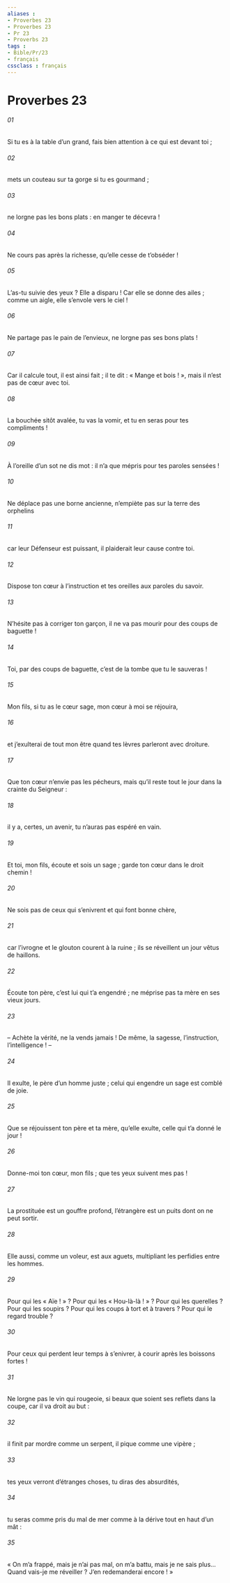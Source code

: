 ```yaml
---
aliases : 
- Proverbes 23
- Proverbes 23
- Pr 23
- Proverbs 23
tags : 
- Bible/Pr/23
- français
cssclass : français
---
```


# Proverbes 23

###### 01
Si tu es à la table d’un grand,
fais bien attention à ce qui est devant toi ;
###### 02
mets un couteau sur ta gorge
si tu es gourmand ;
###### 03
ne lorgne pas les bons plats :
en manger te décevra !
###### 04
Ne cours pas après la richesse,
qu’elle cesse de t’obséder !
###### 05
L’as-tu suivie des yeux ? Elle a disparu !
Car elle se donne des ailes ;
comme un aigle, elle s’envole vers le ciel !
###### 06
Ne partage pas le pain de l’envieux,
ne lorgne pas ses bons plats !
###### 07
Car il calcule tout, il est ainsi fait ;
il te dit : « Mange et bois ! »,
mais il n’est pas de cœur avec toi.
###### 08
La bouchée sitôt avalée, tu vas la vomir,
et tu en seras pour tes compliments !
###### 09
À l’oreille d’un sot ne dis mot :
il n’a que mépris pour tes paroles sensées !
###### 10
Ne déplace pas une borne ancienne,
n’empiète pas sur la terre des orphelins
###### 11
car leur Défenseur est puissant, il plaiderait leur cause contre toi.
###### 12
Dispose ton cœur à l’instruction
et tes oreilles aux paroles du savoir.
###### 13
N’hésite pas à corriger ton garçon,
il ne va pas mourir pour des coups de baguette !
###### 14
Toi, par des coups de baguette,
c’est de la tombe que tu le sauveras !
###### 15
Mon fils, si tu as le cœur sage,
mon cœur à moi se réjouira,
###### 16
et j’exulterai de tout mon être
quand tes lèvres parleront avec droiture.
###### 17
Que ton cœur n’envie pas les pécheurs,
mais qu’il reste tout le jour dans la crainte du Seigneur :
###### 18
il y a, certes, un avenir,
tu n’auras pas espéré en vain.
###### 19
Et toi, mon fils, écoute et sois un sage ;
garde ton cœur dans le droit chemin !
###### 20
Ne sois pas de ceux qui s’enivrent
et qui font bonne chère,
###### 21
car l’ivrogne et le glouton courent à la ruine ;
ils se réveillent un jour vêtus de haillons.
###### 22
Écoute ton père, c’est lui qui t’a engendré ;
ne méprise pas ta mère en ses vieux jours.
###### 23
– Achète la vérité, ne la vends jamais !
De même, la sagesse, l’instruction, l’intelligence ! –
###### 24
Il exulte, le père d’un homme juste ;
celui qui engendre un sage est comblé de joie.
###### 25
Que se réjouissent ton père et ta mère,
qu’elle exulte, celle qui t’a donné le jour !
###### 26
Donne-moi ton cœur, mon fils ;
que tes yeux suivent mes pas !
###### 27
La prostituée est un gouffre profond,
l’étrangère est un puits dont on ne peut sortir.
###### 28
Elle aussi, comme un voleur, est aux aguets,
multipliant les perfidies entre les hommes.
###### 29
Pour qui les « Aïe ! » ? Pour qui les « Hou-là-là ! » ?
Pour qui les querelles ? Pour qui les soupirs ?
Pour qui les coups à tort et à travers ?
Pour qui le regard trouble ?
###### 30
Pour ceux qui perdent leur temps à s’enivrer,
à courir après les boissons fortes !
###### 31
Ne lorgne pas le vin qui rougeoie,
si beaux que soient ses reflets dans la coupe,
car il va droit au but :
###### 32
il finit par mordre comme un serpent,
il pique comme une vipère ;
###### 33
tes yeux verront d’étranges choses,
tu diras des absurdités,
###### 34
tu seras comme pris du mal de mer
comme à la dérive tout en haut d’un mât :
###### 35
« On m’a frappé, mais je n’ai pas mal,
on m’a battu, mais je ne sais plus…
Quand vais-je me réveiller ?
J’en redemanderai encore ! »
